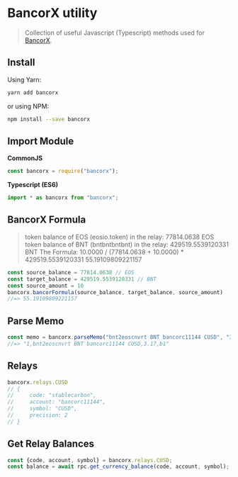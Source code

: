 # BancorX utility

> Collection of useful Javascript (Typescript) methods used for [BancorX](https://eos.bancor.network).

## Install

Using Yarn:

```bash
yarn add bancorx
```

or using NPM:

```bash
npm install --save bancorx
```

## Import Module

**CommonJS**

```js
const bancorx = require("bancorx");
```

**Typescript (ES6)**

```js
import * as bancorx from "bancorx";
```

## BancorX Formula

> token balance of EOS (eosio.token) in the relay: 77814.0638 EOS
> token balance of BNT (bntbntbntbnt) in the relay: 429519.5539120331 BNT
> The Formula:
> 10.0000 / (77814.0638 + 10.0000) * 429519.5539120331
> 55.19109809221157

```js
const source_balance = 77814.0638 // EOS
const target_balance = 429519.5539120331 // BNT
const source_amount = 10
bancorx.bancorFormula(source_balance, target_balance, source_amount)
//=> 55.19109809221157
```

## Parse Memo

```js
const memo = bancorx.parseMemo("bnt2eoscnvrt BNT bancorc11144 CUSD", "3.17", "b1")
//=> "1,bnt2eoscnvrt BNT bancorc11144 CUSD,3.17,b1"
```

## Relays

```js
bancorx.relays.CUSD
// {
//     code: "stablecarbon",
//     account: "bancorc11144",
//     symbol: "CUSD",
//     precision: 2
// }
```

## Get Relay Balances

```js
const {code, account, symbol} = bancorx.relays.CUSD;
const balance = await rpc.get_currency_balance(code, account, symbol);
```